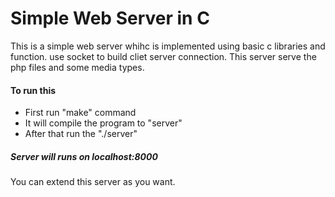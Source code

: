 # Simple Web Server in C

This is a simple web server whihc is implemented using basic c libraries and function. use socket to build cliet server connection. This server serve the php files and some media types.

#### To run this

 * First run "make" command
 * It will compile the program to "server"
 * After that run the "./server"
 ##### Server will runs on localhost:8000

You can extend this server as you want.
